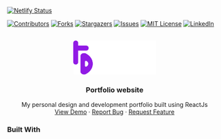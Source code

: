 
[![Netlify Status](https://api.netlify.com/api/v1/badges/99eb9cc7-dc96-4f11-9f58-ebf75ef4aa24/deploy-status)](https://app.netlify.com/sites/tomcythomas/deploys)
<div id="top"></div>
<!--
*** Thanks for checking out the Best-README-Template. If you have a suggestion
*** that would make this better, please fork the repo and create a pull request
*** or simply open an issue with the tag "enhancement".
*** Don't forget to give the project a star!
*** Thanks again! Now go create something AMAZING! :D
-->



<!-- PROJECT SHIELDS -->
<!--
*** I'm using markdown "reference style" links for readability.
*** Reference links are enclosed in brackets [ ] instead of parentheses ( ).
*** See the bottom of this document for the declaration of the reference variables
*** for contributors-url, forks-url, etc. This is an optional, concise syntax you may use.
*** https://www.markdownguide.org/basic-syntax/#reference-style-links
-->
[![Contributors][contributors-shield]][contributors-url]
[![Forks][forks-shield]][forks-url]
[![Stargazers][stars-shield]][stars-url]
[![Issues][issues-shield]][issues-url]
[![MIT License][license-shield]][license-url]
[![LinkedIn][linkedin-shield]][linkedin-url]



<!-- PROJECT LOGO -->
<br />
<div align="center">
  <a href="https://github.com/TomcyT/react-portfolio">
    <img src="src/assets/Logo.png" alt="Logo" height="80" object-fit="contain">
  </a>

<h3 align="center">Portfolio website</h3>

  <p align="center">
    My personal design and development portfolio built using ReactJs <br/>
    <a href="https://github.com/TomcyT/react-portfolio">View Demo</a>
    ·
    <a href="https://github.com/TomcyT/react-portfolio/issues">Report Bug</a>
    ·
    <a href="https://github.com/TomcyT/react-portfolio/issues">Request Feature</a>
  </p>
</div>

### Built With



<!-- MARKDOWN LINKS & IMAGES -->
<!-- https://www.markdownguide.org/basic-syntax/#reference-style-links -->
[contributors-shield]: https://img.shields.io/github/contributors/TomcyT/react-portfolio.svg?style=for-the-badge
[contributors-url]: https://github.com/TomcyT/react-portfolio/graphs/contributors
[forks-shield]: https://img.shields.io/github/forks/TomcyT/react-portfolio.svg?style=for-the-badge
[forks-url]: https://github.com/TomcyT/react-portfolio/network/members
[stars-shield]: https://img.shields.io/github/stars/TomcyT/react-portfolio.svg?style=for-the-badge
[stars-url]: https://github.com/TomcyT/react-portfolio/stargazers
[issues-shield]: https://img.shields.io/github/issues/TomcyT/react-portfolio.svg?style=for-the-badge
[issues-url]: https://github.com/TomcyT/react-portfolio/issues
[license-shield]: https://img.shields.io/github/license/TomcyT/react-portfolio.svg?style=for-the-badge
[license-url]: https://github.com/TomcyT/react-portfolio/blob/master/LICENSE.txt
[linkedin-shield]: https://img.shields.io/badge/-LinkedIn-black.svg?style=for-the-badge&logo=linkedin&colorB=555
[linkedin-url]: https://linkedin.com/in/linkedin_username
[product-screenshot]: images/screenshot.png
